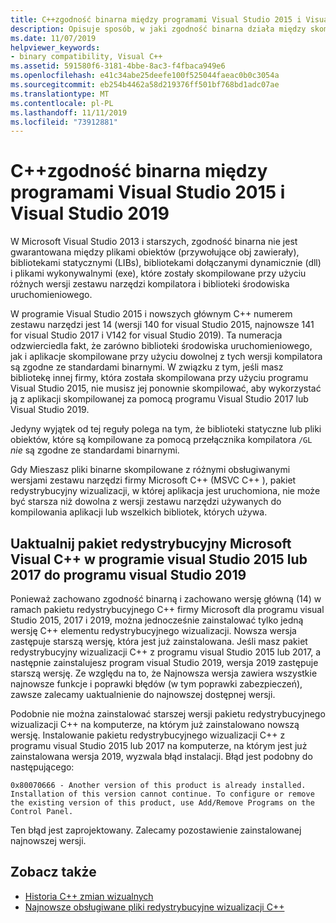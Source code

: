 ```yaml
---
title: C++zgodność binarna między programami Visual Studio 2015 i Visual Studio 2019
description: Opisuje sposób, w jaki zgodność binarna działa między skompilowanymi C++ plikami w programie Visual Studio 2015, 2017 i 2019. Jeden pakiet redystrybucyjny Microsoft Visual C++ działa dla wszystkich trzech wersji.
ms.date: 11/07/2019
helpviewer_keywords:
- binary compatibility, Visual C++
ms.assetid: 591580f6-3181-4bbe-8ac3-f4fbaca949e6
ms.openlocfilehash: e41c34abe25deefe100f525044faeac0b0c3054a
ms.sourcegitcommit: eb254b4462a58d219376ff501bf768bd1adc07ae
ms.translationtype: MT
ms.contentlocale: pl-PL
ms.lasthandoff: 11/11/2019
ms.locfileid: "73912881"
---
```

# <a name="c-binary-compatibility-between-visual-studio-2015-and-visual-studio-2019"></a>C++zgodność binarna między programami Visual Studio 2015 i Visual Studio 2019

W Microsoft Visual Studio 2013 i starszych, zgodność binarna nie jest gwarantowana między plikami obiektów (przywołujące obj zawierały), bibliotekami statycznymi (LIBs), bibliotekami dołączanymi dynamicznie (dll) i plikami wykonywalnymi (exe), które zostały skompilowane przy użyciu różnych wersji zestawu narzędzi kompilatora i biblioteki środowiska uruchomieniowego.

W programie Visual Studio 2015 i nowszych głównym C++ numerem zestawu narzędzi jest 14 (wersji 140 for visual Studio 2015, najnowsze 141 for visual Studio 2017 i V142 for visual Studio 2019). Ta numeracja odzwierciedla fakt, że zarówno biblioteki środowiska uruchomieniowego, jak i aplikacje skompilowane przy użyciu dowolnej z tych wersji kompilatora są zgodne ze standardami binarnymi. W związku z tym, jeśli masz bibliotekę innej firmy, która została skompilowana przy użyciu programu Visual Studio 2015, nie musisz jej ponownie skompilować, aby wykorzystać ją z aplikacji skompilowanej za pomocą programu Visual Studio 2017 lub Visual Studio 2019.

Jedyny wyjątek od tej reguły polega na tym, że biblioteki statyczne lub pliki obiektów, które są kompilowane za pomocą przełącznika kompilatora `/GL` *nie* są zgodne ze standardami binarnymi.

Gdy Mieszasz pliki binarne skompilowane z różnymi obsługiwanymi wersjami zestawu narzędzi firmy Microsoft C++ (MSVC C++ ), pakiet redystrybucyjny wizualizacji, w której aplikacja jest uruchomiona, nie może być starsza niż dowolna z wersji zestawu narzędzi używanych do kompilowania aplikacji lub wszelkich bibliotek, których używa.

## <a name="upgrade-the-microsoft-visual-c-redistributable-from-visual-studio-2015-or-2017-to-visual-studio-2019"></a>Uaktualnij pakiet redystrybucyjny Microsoft Visual C++ w programie visual Studio 2015 lub 2017 do programu visual Studio 2019

Ponieważ zachowano zgodność binarną i zachowano wersję główną (14) w ramach pakietu redystrybucyjnego C++ firmy Microsoft dla programu visual Studio 2015, 2017 i 2019, można jednocześnie zainstalować tylko jedną wersję C++ elementu redystrybucyjnego wizualizacji. Nowsza wersja zastępuje starszą wersję, która jest już zainstalowana. Jeśli masz pakiet redystrybucyjny wizualizacji C++ z programu visual Studio 2015 lub 2017, a następnie zainstalujesz program visual Studio 2019, wersja 2019 zastępuje starszą wersję. Ze względu na to, że Najnowsza wersja zawiera wszystkie najnowsze funkcje i poprawki błędów (w tym poprawki zabezpieczeń), zawsze zalecamy uaktualnienie do najnowszej dostępnej wersji.

Podobnie nie można zainstalować starszej wersji pakietu redystrybucyjnego wizualizacji C++ na komputerze, na którym już zainstalowano nowszą wersję. Instalowanie pakietu redystrybucyjnego wizualizacji C++ z programu visual Studio 2015 lub 2017 na komputerze, na którym jest już zainstalowana wersja 2019, wyzwala błąd instalacji. Błąd jest podobny do następującego:

```Output
0x80070666 - Another version of this product is already installed. Installation of this version cannot continue. To configure or remove the existing version of this product, use Add/Remove Programs on the Control Panel.
```

Ten błąd jest zaprojektowany. Zalecamy pozostawienie zainstalowanej najnowszej wersji.

## <a name="see-also"></a>Zobacz także

* [Historia C++ zmian wizualnych](../porting/visual-cpp-change-history-2003-2015.md)
* [Najnowsze obsługiwane pliki redystrybucyjne wizualizacji C++](https://support.microsoft.com/en-us/help/2977003/the-latest-supported-visual-c-downloads) 
